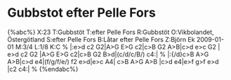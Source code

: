 # Gubbstot efter Pelle Fors

{%abc%}
X:23
T:Gubbstöt
T:efter Pelle Fors
R:Gubbstöt
O:Vikbolandet, Östergötland
S:efter Pelle Fors
B:Låtar efter Pelle Fors
Z:Björn Ek 2009-01-01
M:3/4
L:1/8
K:C
%
|:e>d c2 G2|A>G E>G c2|c>B G2 A>B|c>d e>c G2    |
e>d c2 G2  |A>G E>G c2|c>B G2 B>d|(c/d/c/B/) c4:|
%
|:{/d}c>B A>G A>B|c>d e4|(f/g/f/e/) f2 e>d|e>c A4|
c>B A>G A>B      |c>d e4|e>f g>f e>d      |c2 c4:|
%
{%endabc%}

